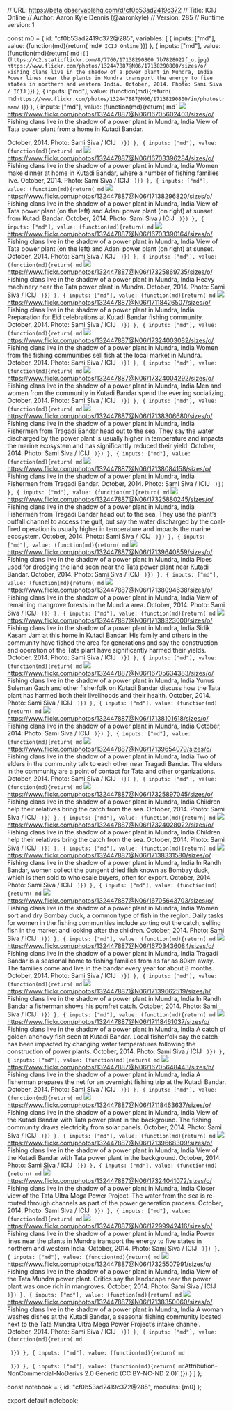 // URL: https://beta.observablehq.com/d/cf0b53ad2419c372
// Title: ICIJ Online
// Author: Aaron Kyle Dennis (@aaronkyle)
// Version: 285
// Runtime version: 1

const m0 = {
  id: "cf0b53ad2419c372@285",
  variables: [
    {
      inputs: ["md"],
      value: (function(md){return(
md`# ICIJ Online`
)})
    },
    {
      inputs: ["md"],
      value: (function(md){return(
md`
![](https://c2.staticflickr.com/8/7760/17138290800_7b7828022f_o.jpg)
https://www.flickr.com/photos/132447887@N06/17138290800/sizes/o/
Fishing clans live in the shadow of a power plant in Mundra, India 
Power lines near the plants in Mundra transport the energy to five states in northern and western India. October, 2014. Photo: Sami Siva / ICIJ
`
)})
    },
    {
      inputs: ["md"],
      value: (function(md){return(
md`https://www.flickr.com/photos/132447887@N06/17138290800/in/photostream/`
)})
    },
    {
      inputs: ["md"],
      value: (function(md){return(
md`
![](https://c1.staticflickr.com/9/8860/16705602403_65a0ae18b9_o.jpg)
https://www.flickr.com/photos/132447887@N06/16705602403/sizes/o/
Fishing clans live in the shadow of a power plant in Mundra, India 
View of Tata power plant from a home in Kutadi Bandar.

October, 2014. Photo: Sami Siva / ICIJ
`
)})
    },
    {
      inputs: ["md"],
      value: (function(md){return(
md`
![](https://c2.staticflickr.com/8/7762/16703396284_bc7e742b6a_o.jpg)
https://www.flickr.com/photos/132447887@N06/16703396284/sizes/o/
Fishing clans live in the shadow of a power plant in Mundra, India 
Women make dinner at home in Kutadi Bandar, where a number of fishing families live. October, 2014. Photo: Sami Siva / ICIJ
`
)})
    },
    {
      inputs: ["md"],
      value: (function(md){return(
md`
![](https://c2.staticflickr.com/8/7666/17138296820_5960ce379b_o.jpg)
https://www.flickr.com/photos/132447887@N06/17138296820/sizes/o/
Fishing clans live in the shadow of a power plant in Mundra, India 
View of Tata power plant (on the left) and Adani power plant (on right) at sunset from Kutadi Bandar. October, 2014. Photo: Sami Siva / ICIJ
`
)})
    },
    {
      inputs: ["md"],
      value: (function(md){return(
md`
![](https://c1.staticflickr.com/9/8705/16703390164_3e6c159404_o.jpg)
https://www.flickr.com/photos/132447887@N06/16703390164/sizes/o/
Fishing clans live in the shadow of a power plant in Mundra, India 
View of Tata power plant (on the left) and Adani power plant (on right) at sunset. October, 2014. Photo: Sami Siva / ICIJ
`
)})
    },
    {
      inputs: ["md"],
      value: (function(md){return(
md`
![](https://c2.staticflickr.com/8/7778/17325869735_1621de32d7_o.jpg)
https://www.flickr.com/photos/132447887@N06/17325869735/sizes/o/
Fishing clans live in the shadow of a power plant in Mundra, India 
Heavy machinery near the Tata power plant in Mundra. October, 2014. Photo: Sami Siva / ICIJ
`
)})
    },
    {
      inputs: ["md"],
      value: (function(md){return(
md`
![](https://c1.staticflickr.com/9/8700/17118426507_84b73d1ef7_o.jpg)
https://www.flickr.com/photos/132447887@N06/17118426507/sizes/o/
Fishing clans live in the shadow of a power plant in Mundra, India 
Preparation for Eid celebrations at Kutadi Bandar fishing community. October, 2014. Photo: Sami Siva / ICIJ
`
)})
    },
    {
      inputs: ["md"],
      value: (function(md){return(
md`
![](https://c1.staticflickr.com/9/8878/17324003082_b7f2fd189e_o.jpg)
https://www.flickr.com/photos/132447887@N06/17324003082/sizes/o/
Fishing clans live in the shadow of a power plant in Mundra, India 
Women from the fishing communities sell fish at the local market in Mundra. October, 2014. Photo: Sami Siva / ICIJ
`
)})
    },
    {
      inputs: ["md"],
      value: (function(md){return(
md`
![](https://c2.staticflickr.com/8/7731/17324004292_153049f9ee_o.jpg)
https://www.flickr.com/photos/132447887@N06/17324004292/sizes/o/
Fishing clans live in the shadow of a power plant in Mundra, India 
Men and women from the community in Kutadi Bandar spend the evening socializing. October, 2014. Photo: Sami Siva / ICIJ
`
)})
    },
    {
      inputs: ["md"],
      value: (function(md){return(
md`
![](https://c1.staticflickr.com/9/8860/17138306680_1b84c3d755_o.jpg)
https://www.flickr.com/photos/132447887@N06/17138306680/sizes/o/
Fishing clans live in the shadow of a power plant in Mundra, India 
Fishermen from Tragadi Bandar head out to the sea. They say the water discharged by the power plant is usually higher in temperature and impacts the marine ecosystem and has significantly reduced their yield. October, 2014. Photo: Sami Siva / ICIJ
`
)})
    },
    {
      inputs: ["md"],
      value: (function(md){return(
md`
![](https://c2.staticflickr.com/8/7714/17138084158_7906f76d31_o.jpg)
https://www.flickr.com/photos/132447887@N06/17138084158/sizes/o/
Fishing clans live in the shadow of a power plant in Mundra, India 
Fishermen from Tragadi Bandar. October, 2014. Photo: Sami Siva / ICIJ
`
)})
    },
    {
      inputs: ["md"],
      value: (function(md){return(
md`
![](https://c1.staticflickr.com/9/8794/17325880245_b9b61ea589_o.jpg)
https://www.flickr.com/photos/132447887@N06/17325880245/sizes/o/
Fishing clans live in the shadow of a power plant in Mundra, India 
Fishermen from Tragadi Bandar head out to the sea. They use the plant’s outfall channel to access the gulf, but say the water discharged by the coal-fired operation is usually higher in temperature and impacts the marine ecosystem. October, 2014. Photo: Sami Siva / ICIJ
`
)})
    },
    {
      inputs: ["md"],
      value: (function(md){return(
md`
![](https://c1.staticflickr.com/9/8894/17139640859_4375b606d7_o.jpg)
https://www.flickr.com/photos/132447887@N06/17139640859/sizes/o/
Fishing clans live in the shadow of a power plant in Mundra, India 
Pipes used for dredging the land seen near the Tata power plant near Kutadi Bandar. October, 2014. Photo: Sami Siva / ICIJ
`
)})
    },
    {
      inputs: ["md"],
      value: (function(md){return(
md`
![](https://c2.staticflickr.com/8/7764/17138094638_24ce2f5d59_o.jpg)
https://www.flickr.com/photos/132447887@N06/17138094638/sizes/o/
Fishing clans live in the shadow of a power plant in Mundra, India 
View of remaining mangrove forests in the Mundra area. October, 2014. Photo: Sami Siva / ICIJ
`
)})
    },
    {
      inputs: ["md"],
      value: (function(md){return(
md`
![](https://c2.staticflickr.com/8/7699/17138323000_c13ccda549_o.jpg)
https://www.flickr.com/photos/132447887@N06/17138323000/sizes/o/
Fishing clans live in the shadow of a power plant in Mundra, India 
Sidik Kasam Jam at this home in Kutadi Bandar. His family and others in the community have fished the area for generations and say the construction and operation of the Tata plant have significantly harmed their yields. October, 2014. Photo: Sami Siva / ICIJ
`
)})
    },
    {
      inputs: ["md"],
      value: (function(md){return(
md`
![](https://c1.staticflickr.com/9/8711/16705634383_b7f9f19d1e_o.jpg)
https://www.flickr.com/photos/132447887@N06/16705634383/sizes/o/
Fishing clans live in the shadow of a power plant in Mundra, India 
Yunus Suleman Gadh and other fisherfolk on Kutadi Bandar discuss how the Tata plant has harmed both their livelihoods and their health. October, 2014. Photo: Sami Siva / ICIJ
`
)})
    },
    {
      inputs: ["md"],
      value: (function(md){return(
md`
![](https://c2.staticflickr.com/8/7765/17138101618_946a561f64_o.jpg)
https://www.flickr.com/photos/132447887@N06/17138101618/sizes/o/
Fishing clans live in the shadow of a power plant in Mundra, India 
October, 2014. Photo: Sami Siva / ICIJ
`
)})
    },
    {
      inputs: ["md"],
      value: (function(md){return(
md`
![](https://c2.staticflickr.com/8/7725/17139654079_b81b982385_o.jpg)
https://www.flickr.com/photos/132447887@N06/17139654079/sizes/o/
Fishing clans live in the shadow of a power plant in Mundra, India 
Two of elders in the community talk to each other near Tragadi Bandar. The elders in the community are a point of contact for Tata and other organizations. October, 2014. Photo: Sami Siva / ICIJ
`
)})
    },
    {
      inputs: ["md"],
      value: (function(md){return(
md`
![](https://c2.staticflickr.com/8/7742/17325897045_17d57e16d2_o.jpg)
https://www.flickr.com/photos/132447887@N06/17325897045/sizes/o/
Fishing clans live in the shadow of a power plant in Mundra, India 
Children help their relatives bring the catch from the sea. October, 2014. Photo: Sami Siva / ICIJ
`
)})
    },
    {
      inputs: ["md"],
      value: (function(md){return(
md`
![](https://c1.staticflickr.com/9/8839/17324028022_1be2410aa9_o.jpg)
https://www.flickr.com/photos/132447887@N06/17324028022/sizes/o/
Fishing clans live in the shadow of a power plant in Mundra, India 
Children help their relatives bring the catch from the sea. October, 2014. Photo: Sami Siva / ICIJ
`
)})
    },
    {
      inputs: ["md"],
      value: (function(md){return(
md`
![](https://c2.staticflickr.com/8/7681/17138331580_b3e2d8edb6_o.jpg)
https://www.flickr.com/photos/132447887@N06/17138331580/sizes/o/
Fishing clans live in the shadow of a power plant in Mundra, India 
In Randh Bandar, women collect the pungent dried fish known as Bombay duck, which is then sold to wholesale buyers, often for export. October, 2014. Photo: Sami Siva / ICIJ
`
)})
    },
    {
      inputs: ["md"],
      value: (function(md){return(
md`
![](https://c2.staticflickr.com/8/7724/16705643703_a00af2d2d6_o.jpg)
https://www.flickr.com/photos/132447887@N06/16705643703/sizes/o/
Fishing clans live in the shadow of a power plant in Mundra, India 
Women sort and dry Bombay duck, a common type of fish in the region. Daily tasks for women in the fishing communities include sorting out the catch, selling fish in the market and looking after the children. October, 2014. Photo: Sami Siva / ICIJ
`
)})
    },
    {
      inputs: ["md"],
      value: (function(md){return(
md`
![](https://c2.staticflickr.com/8/7732/16703436084_3d5afcea31_o.jpg)
https://www.flickr.com/photos/132447887@N06/16703436084/sizes/o/
Fishing clans live in the shadow of a power plant in Mundra, India 
Tragadi Bandar is a seasonal home to fishing families from as far as 80km away. The families come and live in the bandar every year for about 8 months. October, 2014. Photo: Sami Siva / ICIJ
`
)})
    },
    {
      inputs: ["md"],
      value: (function(md){return(
md`
![](https://c2.staticflickr.com/8/7668/17139662519_a6e1a238b4_o.jpg)
https://www.flickr.com/photos/132447887@N06/17139662519/sizes/h/
Fishing clans live in the shadow of a power plant in Mundra, India 
In Randh Bandar a fisherman shows his pomfret catch. October, 2014. Photo: Sami Siva / ICIJ
`
)})
    },
    {
      inputs: ["md"],
      value: (function(md){return(
md`
![](https://c1.staticflickr.com/9/8857/17118461037_fa792ae497_o.jpg)
https://www.flickr.com/photos/132447887@N06/17118461037/sizes/o/
Fishing clans live in the shadow of a power plant in Mundra, India 
A catch of golden anchovy fish seen at Kutadi Bandar. Local fisherfolk say the catch has been impacted by changing water temperatures following the construction of power plants. October, 2014. Photo: Sami Siva / ICIJ
`
)})
    },
    {
      inputs: ["md"],
      value: (function(md){return(
md`
![](https://c2.staticflickr.com/8/7732/16705648443_fb81864e91_o.jpg)
https://www.flickr.com/photos/132447887@N06/16705648443/sizes/h/
Fishing clans live in the shadow of a power plant in Mundra, India 
A fisherman prepares the net for an overnight fishing trip at the Kutadi Bandar. October, 2014. Photo: Sami Siva / ICIJ
`
)})
    },
    {
      inputs: ["md"],
      value: (function(md){return(
md`
![](https://c1.staticflickr.com/9/8684/17118463637_5f64a7cf45_o.jpg)
https://www.flickr.com/photos/132447887@N06/17118463637/sizes/o/
Fishing clans live in the shadow of a power plant in Mundra, India 
View of the Kutadi Bandar with Tata power plant in the background. The fishing community draws electricity from solar panels. October, 2014. Photo: Sami Siva / ICIJ
`
)})
    },
    {
      inputs: ["md"],
      value: (function(md){return(
md`
![](https://c1.staticflickr.com/9/8806/17139668309_cbe8d53fc1_o.jpg)
https://www.flickr.com/photos/132447887@N06/17139668309/sizes/o/
Fishing clans live in the shadow of a power plant in Mundra, India 
View of the Kutadi Bandar with Tata power plant in the background. October, 2014. Photo: Sami Siva / ICIJ
`
)})
    },
    {
      inputs: ["md"],
      value: (function(md){return(
md`
![](https://c1.staticflickr.com/9/8691/17324041072_3eec98e601_o.jpg)
https://www.flickr.com/photos/132447887@N06/17324041072/sizes/o/
Fishing clans live in the shadow of a power plant in Mundra, India 
Closer view of the Tata Ultra Mega Power Project. The water from the sea is re-routed through channels as part of the power generation process. October, 2014. Photo: Sami Siva / ICIJ
`
)})
    },
    {
      inputs: ["md"],
      value: (function(md){return(
md`
![](https://c2.staticflickr.com/8/7797/17299942416_e920f86017_o.jpg)
https://www.flickr.com/photos/132447887@N06/17299942416/sizes/o/
Fishing clans live in the shadow of a power plant in Mundra, India 
Power lines near the plants in Mundra transport the energy to five states in northern and western India. October, 2014. Photo: Sami Siva / ICIJ
`
)})
    },
    {
      inputs: ["md"],
      value: (function(md){return(
md`
![](https://c1.staticflickr.com/9/8833/17325507991_6b16090749_o.jpg)
https://www.flickr.com/photos/132447887@N06/17325507991/sizes/o/
Fishing clans live in the shadow of a power plant in Mundra, India 
View of the Tata Mundra power plant. Critics say the landscape near the power plant was once rich in mangroves. October, 2014. Photo: Sami Siva / ICIJ
`
)})
    },
    {
      inputs: ["md"],
      value: (function(md){return(
md`
![](https://c1.staticflickr.com/9/8865/17138350060_98f0c923af_o.jpg)
https://www.flickr.com/photos/132447887@N06/17138350060/sizes/o/
Fishing clans live in the shadow of a power plant in Mundra, India 
A woman washes dishes at the Kutadi Bandar, a seasonal fishing community located next to the Tata Mundra Ultra Mega Power Project’s intake channel. October, 2014. Photo: Sami Siva / ICIJ
`
)})
    },
    {
      inputs: ["md"],
      value: (function(md){return(
md`
![]()

`
)})
    },
    {
      inputs: ["md"],
      value: (function(md){return(
md`
![]()

`
)})
    },
    {
      inputs: ["md"],
      value: (function(md){return(
md`Attribution-NonCommercial-NoDerivs 2.0 Generic (CC BY-NC-ND 2.0)`
)})
    }
  ]
};

const notebook = {
  id: "cf0b53ad2419c372@285",
  modules: [m0]
};

export default notebook;
